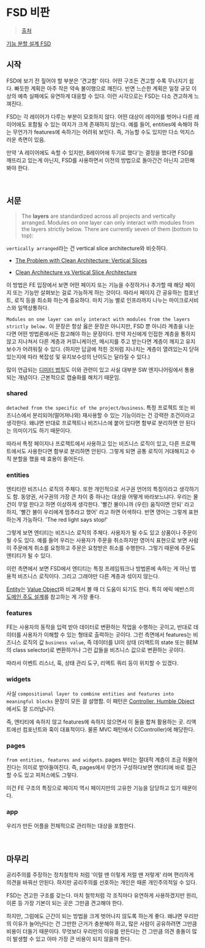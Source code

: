 # FSD 비판

> [출처](https://medium.com/@junep/fsd-feature-sliced-design%EC%97%90-%EB%8C%80%ED%95%B4-11a7b88d5c9e)

[기능 분할 설계 FSD](https://emewjin.github.io/feature-sliced-design/?source=post_page-----11a7b88d5c9e--------------------------------)

## 시작

FSD에 보기 전 짚어야 할 부분은 '견고함' 이다. 어떤 구조든 견고할 수록 무너지기 쉽다. 빠듯한 계획은 아주 작은 약속 불이행으로 깨진다. 반면 느슨한 계획은 일정 규모 이상의 예측 실패에도 유연하게 대응할 수 있다. 이런 시각으로는 FSD는 다소 견고하게 느껴진다.

FSD는 각 레이어가 다루는 부분이 모호하지 않다. 어떤 대상이 레이어를 벗어나 다른 레이어에도 포함될 수 있는 여지가 크게 존재하지 않는다. 예를 들어, entities에 속해야 하는 무언가가 features에 속하기는 어려워 보인다. 즉, 가능할 수도 있지만 다소 억지스러운 측면이 있음.

만약 'A 레이어에도 속할 수 있지만, B레이어에 두기로 했다'는 결정을 했다면 FSD를 깨뜨리고 있는게 아닌지, FSD를 사용하면서 이전의 방법으로 돌아간건 아닌지 고민해봐야 한다.

<br/>

## 서문

> The **layers** are standardized across all projects and vertically arranged. Modules on one layer can only interact with modules from the layers strictly below. There are currently seven of them (bottom to top):

`vertically arranged`라는 건 vertical slice architecture와 비슷하다.

- [The Problem with Clean Architecture: Vertical Slices](https://medium.com/design-microservices-architecture-with-patterns/the-problem-with-clean-architecture-vertical-slices-111537c0ffcb)

- [Clean Architecture vs Vertical Slice Architecture](https://dev.to/rexebin/clean-architecture-vs-vertical-slice-architecture-3mja?source=post_page-----11a7b88d5c9e--------------------------------)

이 방법은 FE 입장에서 보면 어떤 페이지 또는 기능을 수정하거나 추가할 때 해당 페이지 또는 기능만 살펴보는 걸로 가능하게 하는 것이다. 따라서 페이지 간 공유하는 컴포넌트, 로직 등을 최소화 하는게 중요하다. 마치 기능 별로 인프라까지 나누는 마이크로서비스와 일맥상통하다.

`Modules on one layer can only interact with modules from the layers strictly below.` 이 문장은 항상 옳은 문장은 아니지만, FSD 뿐 아니라 계층을 나눈다면 어떤 방법론에서든 참고해야 하는 문장이다. 만약 자신에게 인접한 계층을 통하지 않고 지나쳐서 다른 계층과 커뮤니케이션, 메시지를 주고 받는다면 계층이 깨지고 유지보수가 어려워질 수 있다. (하지만 답글에 적힌 것처럼 지나치는 계층이 열려있는지 닫혀있는지에 따라 복잡성 및 유지보수성의 난이도는 달라질 수 있다.)

많이 언급되는 [디미터 법칙](https://en.wikipedia.org/wiki/Law_of_Demeter)도 이와 관련이 있고 사실 대부분 SW 엔지니어링에서 통용되는 개념이다. 근본적으로 캡슐화를 해치기 때문임.

### shared

`detached from the specific of the project/business`. 특정 프로젝트 또는 비즈니스에서 분리되어(떨어져나와) 재사용할 수 있는 기능이라는 건 강력한 조건이라고 생각한다. 왜냐면 반대로 프로젝트나 비즈니스에 붙어 있다면 함부로 분리하면 안 된다는 의미이기도 하기 때문이다.

따라서 특정 페이지나 프로젝트에서 사용하고 있는 비즈니스 로직이 있고, 다른 프로젝트에서도 사용한다면 함부로 분리하면 안된다. 그렇게 되면 공통 로직이 거대해지고 수직 분할을 했을 때 효용이 줄어든다.

### entities

엔티티란 비즈니스 로직의 주체다. 또한 개인적으로 서구권 언어의 특징이라고 생각하기도 함. 동양권, 서구권의 가장 큰 차이 중 하나는 대상을 어떻게 바라보느냐다. 우리는 물건이 무얼 한다고 하면 이상하게 생각한다. '빨간 불이니까 (우린) 움직이면 안되' 라고 하지, '빨간 불이 우리에게 멈추라고 했어' 라고 하면 어색하다. 반면 영어는 그렇게 표현하는게 가능하다. 'The red light says stop!'

그렇게 보면 엔티티는 비즈니스 로직의 주체다. 사용자가 될 수도 있고 상품이나 주문이 될 수도 있다.  예를 들어 우리는 사용자가 주문을 취소하지만 영어식 표현으로 보면 사람이 주문에게 취소를 요청하고 주문은 요청받은 취소를 수행한다. 그렇기 때문에 주문도 엔티티가 될 수 있다.

이런 측면에서 보면 FSD에서 엔티티는 특정 프레임워크나 방법론에 속하는 게 아닌 범용적 비즈니스 로직이다. 그리고 그래야만 다른 계층과 섞이지 않는다.

[Entity](https://javascript.plainenglish.io/practical-ddd-in-typescript-entity-fc79002d0015)는 [Value Object](https://javascript.plainenglish.io/practical-ddd-in-typescript-value-object-b76bcd2d9283)와 비교해서 볼 때 더 도움이 되기도 한다. 특히 에릭 에반스의 [도메인 주도 설계](https://product.kyobobook.co.kr/detail/S000001514402)를 참고하는 게 가장 좋다.

### features

FE는 사용자의 동작을 입력 받아 데이터로 변환하는 작업을 수행하는 곳이고, 반대로 데이터를 사용자가 이해할 수 있는 형태로 출력하는 곳이다. 그런 측면에서 features는 비즈니스 로직의 값 `business value`, 즉 데이터를 UI의 상태 (리액트의 state 또는 BEM의 class selector)로 변환하거나 그런 값들을 비즈니스 값으로 변환하는 곳이다.

따라서 이벤트 리스너, 훅, 상태 관리 도구, 리액트 쿼리 등이 위치할 수 있겠다.

### widgets

사실 `compositional layer to combine entities and features into meaningful blocks` 문장이 모든 걸 설명함. 이 패턴은 [Controller, Humble Object](https://martinfowler.com/bliki/HumbleObject.html)에서도 잘 드러납니다.

즉, 엔티티에 속하지 않고 features에 속하지 않으면서 이 둘을 합쳐 활용하는 곳. 리액트에선 컴포넌트와 훅이 대표적이다. 물론 MVC 패턴에서 C(Controller)에 해당한다.

### pages

`from entities, features and widgets`. pages 부터는 절대적 계층이 조금 허물어진다는 의미로 받아들여진다. 즉, pages에서 무언가 구성하다보면 엔티티에 바로 접근할 수도 있고 피처스에도 그렇다.

이건 FE 구조의 특징으로 페이지 역시 페이지만의 고유한 기능을 담당하고 있기 때문이다.

### app

우리가 만든 어플을 전체적으로 관리하는 대상을 포함한다.

<br/>

## 마무리

공리주의를 주장하는 정치철학자 처럼 '이럴 땐 이렇게 저럴 땐 저렇게' 라며 편리하게 의견을 바꿔선 안된다. 하지만 공리주의를 선호하는 개인은 때론 개인주의적일 수 있다.

FSD는 견고한 구조를 갖는다. 마치 철학처럼 각 조직마다 유연하게 사용하겠지만 원리, 이론 등 가장 기본이 되는 곳은 그만큼 견고해야 한다.

하지만, 그럼에도 근간이 되는 방법을 크게 벗어나지 않도록 하는게 좋다. 왜냐면 우리만의 이유가 늘어난다는 건 그만한 근거가 충분해야 하고, 많은 사람이 공유하려면 그만큼 비용이 더들기 때문이다. 무엇보다 우리만의 이유를 만든다는 건 그만큼 의견 충돌이 많이 발생할 수 있고 아마 가장 큰 비용이 되지 않을까 한다.


